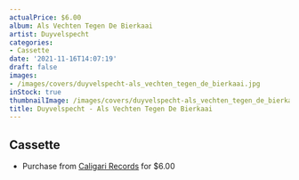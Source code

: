 ```yaml
---
actualPrice: $6.00
album: Als Vechten Tegen De Bierkaai
artist: Duyvelspecht
categories:
- Cassette
date: '2021-11-16T14:07:19'
draft: false
images:
- /images/covers/duyvelspecht-als_vechten_tegen_de_bierkaai.jpg
inStock: true
thumbnailImage: /images/covers/duyvelspecht-als_vechten_tegen_de_bierkaai-thumb.jpg
title: Duyvelspecht - Als Vechten Tegen De Bierkaai
---
```


## Cassette
* Purchase from [Caligari Records](https://caligarirecords.storenvy.com/products/24439344-duyvelspecht-als-vechten-tegen-de-bierkaai) for $6.00
